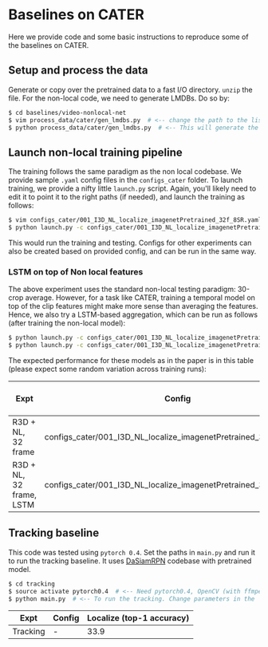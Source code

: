 # Baselines on CATER

Here we provide code and some basic instructions to reproduce some of the baselines on CATER.

## Setup and process the data

Generate or copy over the pretrained data to a fast I/O directory. `unzip` the file. For the non-local code, we need to generate LMDBs. Do so by:

```bash
$ cd baselines/video-nonlocal-net
$ vim process_data/cater/gen_lmdbs.py  # <-- change the path to the lists folder for which to generate lmdb
$ python process_data/cater/gen_lmdbs.py  # <-- This will generate the LMDBs in the same folder as lists
```

## Launch non-local training pipeline

The training follows the same paradigm as the non local codebase. We provide sample `.yaml` config files in the `configs_cater` folder. To launch training, we provide a nifty little `launch.py` script. Again, you'll likely need to edit it to point it to the right paths (if needed), and launch the training as follows:

```bash
$ vim configs_cater/001_I3D_NL_localize_imagenetPretrained_32f_8SR.yaml  # <-- change the first 2 lines to point to the data as processed above
$ python launch.py -c configs_cater/001_I3D_NL_localize_imagenetPretrained_32f_8SR.yaml
```

This would run the training and testing. 
Configs for other experiments can also be created based on provided config, and can be run in the same way.

### LSTM on top of Non local features

The above experiment uses the standard non-local testing paradigm: 30-crop average. However, for a task like CATER, training a temporal model on top of the clip features might make more sense than averaging the features. Hence, we also try a LSTM-based aggregation, which can be run as follows (after training the non-local model):


```bash
$ python launch.py -c configs_cater/001_I3D_NL_localize_imagenetPretrained_32f_8SR.yaml -t test  # <-- Test the model and store the features. These 
$ python launch.py -c configs_cater/001_I3D_NL_localize_imagenetPretrained_32f_8SR.yaml -t lstm  # <-- To train/test the LSTM. We saw some random variation in LSTM training so this script trains/tests the model 3 times and averages the numbers for a more stable estimate of performance
```

The expected performance for these models as in the paper is in this table (please expect some random variation across training runs):


| Expt | Config | Localize (top-1 accuracy) |
|------|--------|---------------------|
| R3D + NL, 32 frame | configs_cater/001_I3D_NL_localize_imagenetPretrained_32f_8SR.yaml | 28.8 |
| R3D + NL, 32 frame, LSTM | configs_cater/001_I3D_NL_localize_imagenetPretrained_32f_8SR.yaml | 45.5 |


## Tracking baseline

This code was tested using `pytorch 0.4`. Set the paths in `main.py` and run it to run the tracking baseline. It uses [DaSiamRPN](https://github.com/foolwood/DaSiamRPN) codebase with pretrained model.

```bash
$ cd tracking
$ source activate pytorch0.4  # <-- Need pytorch0.4, OpenCV (with ffmpeg) installed
$ python main.py  # <-- To run the tracking. Change parameters in the 
```


| Expt | Config | Localize (top-1 accuracy) |
|------|--------|---------------------|
| Tracking | - | 33.9 |